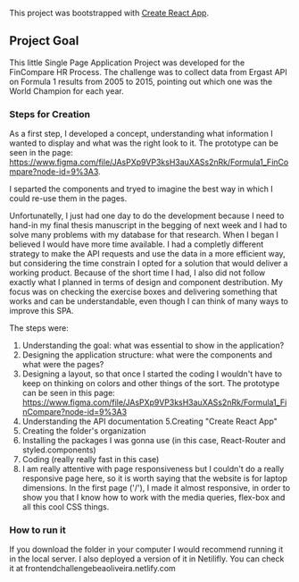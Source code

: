This project was bootstrapped with [Create React App](https://github.com/facebook/create-react-app).

## Project Goal

This little Single Page Application Project was developed for the FinCompare HR Process. 
The challenge was to collect data from Ergast API on Formula 1 results from 2005 to 2015, pointing out which one was the World Champion for each year. 

### Steps for Creation

As a first step, I developed a concept, understanding what information I wanted to display and what was the right look to it. The prototype can be seen in the page: https://www.figma.com/file/JAsPXp9VP3ksH3auXASs2nRk/Formula1_FinCompare?node-id=9%3A3.

I separted the components and tryed to imagine the best way in which I could re-use them in the pages.

Unfortunatelly, I just had one day to do the development because I need to hand-in my final thesis manuscript in the begging of next week and I had to solve many problems with my database for that research.
When I began I believed I would have more time available. I had a completly different strategy to make the API requests and use the data in a more efficient way, but considering the time constrain I opted for a solution that would deliver a working product. Because of the short time I had, I also did not follow exactly what I planned in terms of design and component destribution. My focus was on checking the exercise boxes and delivering something that works and can be understandable, even though I can think of many ways to improve this SPA. 

The steps were: 
1. Understanding the goal: what was essential to show in the application?
2. Designing the application structure: what were the components and what were the pages? 
3. Designing a layout, so that once I started the coding I wouldn't have to keep on thinking on colors and other things of the sort. The prototype can be seen in this page: https://www.figma.com/file/JAsPXp9VP3ksH3auXASs2nRk/Formula1_FinCompare?node-id=9%3A3
4. Understanding the API documentation 
5.Creating "Create React App"
6. Creating the folder's organization 
7. Installing the packages I was gonna use (in this case, React-Router and styled.components)
8. Coding (really really fast in this case)
9. I am really attentive with page responsiveness but I couldn't do a really responsive page here, so it is worth saying that the website is for laptop dimensions. In the first page ('/'), I made it almost responsive, in order to show you that I know how to work with the media queries, flex-box and all this cool CSS things.

### How to run it
If you download the folder in your computer I would recommend running it in the local server. 
I also deployed a version of it in Netilifly. You can check it at frontendchallengebeaoliveira.netlify.com 





